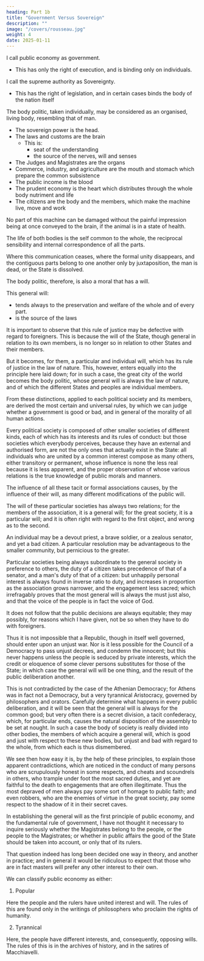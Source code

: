 ```yaml
---
heading: Part 1b
title: "Government Versus Sovereign"
description: ""
image: "/covers/rousseau.jpg"
weight: 4
date: 2025-01-11
---
```




I call public economy as government.
- This has only the right of execution, and is binding only on individuals.

I call the supreme authority as Sovereignty.
- This has the right of legislation, and in certain cases binds the body of the nation itself

The body politic, taken individually, may be considered as an organised, living body, resembling that of man.
- The sovereign power is the head.
- The laws and customs are the brain
  - This is:
    - seat of the understanding
    - the source of the nerves, will and senses
- The Judges and Magistrates are the organs
- Commerce, industry, and agriculture are the mouth and stomach which prepare the common subsistence
- The public income is the blood
- The prudent economy is the heart which distributes through the whole body nutriment and life
- The citizens are the body and the members, which make the machine live, move and work

No part of this machine can be damaged without the painful impression being at once conveyed to the brain, if the animal is in a state of health.

The life of both bodies is the self common to the whole, the reciprocal sensibility and internal correspondence of all the parts. 

Where this communication ceases, where the formal unity disappears, and the contiguous parts belong to one another only by juxtaposition, the man is dead, or the State is dissolved.

The body politic, therefore, is also a moral that has a will.

This general will:
- tends always to the preservation and welfare of the whole and of every part.
- is the source of the laws

<!-- , constitutes for all the members of the State, in their relations to one another and to it, the rule of what is just or unjust: a truth which shows, by the way, how idly some writers have treated as theft the subtlety prescribed to children at Sparta for obtaining their frugal repasts, as if everything ordained by the law were not lawful. -->

It is important to observe that this rule of justice may be defective with regard to foreigners. This is because the will of the State, though general in relation to its own members, is no longer so in relation to other States and their members.

But it becomes, for them, a particular and individual will, which has its rule of justice in the law of nature. This, however, enters equally into the principle here laid down; for in such a case, the great city of the world becomes the body politic, whose general will is always the law of nature, and of which the different States and peoples are individual members.

From these distinctions, applied to each political society and its members, are derived the most certain and universal rules, by which we can judge whether a government is good or bad, and in general of the morality of all human actions.

Every political society is composed of other smaller societies of different kinds, each of which has its interests and its rules of conduct: but those societies which everybody perceives, because they have an external and authorised form, are not the only ones that actually exist in the State: all individuals who are united by a common interest compose as many others, either transitory or permanent, whose influence is none the less real because it is less apparent, and the proper observation of whose various relations is the true knowledge of public morals and manners.

The influence of all these tacit or formal associations causes, by the influence of their will, as many different modifications of the public will. 

The will of these particular societies has always two relations; for the members of the association, it is a general will; for the great society, it is a particular will; and it is often right with regard to the first object, and wrong as to the second.

An individual may be a devout priest, a brave soldier, or a zealous senator, and yet a bad citizen. A particular resolution may be advantageous to the smaller community, but pernicious to the greater. 

Particular societies being always subordinate to the general society in preference to others, the duty of a citizen takes precedence of that of a senator, and a man's duty of that of a citizen: but unhappily personal interest is always found in inverse ratio to duty, and increases in proportion as the association grows narrower, and the engagement less sacred; which irrefragably proves that the most general will is always the must just also, and that the voice of the people is in fact the voice of God.

It does not follow that the public decisions are always equitable; they may possibly, for reasons which I have given, not be so when they have to do with foreigners. 

Thus it is not impossible that a Republic, though in itself well governed, should enter upon an unjust war. Nor is it less possible for the Council of a Democracy to pass unjust decrees, and condemn the innocent; but this never happens unless the people is seduced by private interests, which the credit or eloquence of some clever persons substitutes for those of the State; in which case the general will will be one thing, and the result of the public deliberation another. 

This is not contradicted by the case of the Athenian Democracy; for Athens was in fact not a Democracy, but a very tyrannical Aristocracy, governed by philosophers and orators. Carefully determine what happens in every public deliberation, and it will be seen that the general will is always for the common good; but very often there is a secret division, a tacit confederacy, which, for particular ends, causes the natural disposition of the assembly to be set at nought. In such a case the body of society is really divided into other bodies, the members of which acquire a general will, which is good and just with respect to these new bodies, but unjust and bad with regard to the whole, from which each is thus dismembered.

We see then how easy it is, by the help of these principles, to explain those apparent contradictions, which are noticed in the conduct of many persons who are scrupulously honest in some respects, and cheats and scoundrels in others, who trample under foot the most sacred duties, and yet are faithful to the death to engagements that are often illegitimate. Thus the most depraved of men always pay some sort of homage to public faith; and even robbers, who are the enemies of virtue in the great society, pay some respect to the shadow of it in their secret caves.

In establishing the general will as the first principle of public economy, and the fundamental rule of government, I have not thought it necessary to inquire seriously whether the Magistrates belong to the people, or the people to the Magistrates; or whether in public affairs the good of the State should be taken into account, or only that of its rulers. 

That question indeed has long been decided one way in theory, and another in practice; and in general it would be ridiculous to expect that those who are in fact masters will prefer any other interest to their own. 

We can classify public economy as either:

1. Popular

Here the people and the rulers have united interest and will. The rules of this are found only in the writings of philosophers who proclaim the rights of humanity.

2. Tyrannical

Here, the people have different interests, and, consequently, opposing wills. The rules of this is in the archives of history, and in the satires of Macchiavelli.
